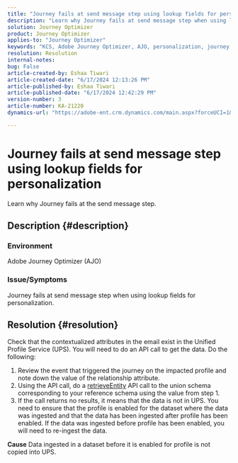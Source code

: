 ```yaml
---
title: "Journey fails at send message step using lookup fields for personalization"
description: "Learn why Journey fails at send message step when using lookup fields for personalization."
solution: Journey Optimizer
product: Journey Optimizer
applies-to: "Journey Optimizer"
keywords: "KCS, Adobe Journey Optimizer, AJO, personalization, journey fails"
resolution: Resolution
internal-notes: 
bug: False
article-created-by: Eshaa Tiwari
article-created-date: "6/17/2024 12:13:26 PM"
article-published-by: Eshaa Tiwari
article-published-date: "6/17/2024 12:42:29 PM"
version-number: 3
article-number: KA-21220
dynamics-url: "https://adobe-ent.crm.dynamics.com/main.aspx?forceUCI=1&pagetype=entityrecord&etn=knowledgearticle&id=632632fa-a22c-ef11-840a-6045bd029b18"

---
```

# Journey fails at send message step using lookup fields for personalization


Learn why Journey fails at the send message step.

## Description {#description}


### <b>Environment</b>

Adobe Journey Optimizer (AJO)

### <b>Issue/Symptoms</b>

Journey fails at send message step when using lookup fields for personalization.


## Resolution {#resolution}


Check that the contextualized attributes in the email exist in the Unified Profile Service (UPS). You will need to do an API call to get the data. Do the following:

1. Review the event that triggered the journey on the impacted profile and note down the value of the relationship attribute.
2. Using the API call, do a [retrieveEntity](https://developer.adobe.com/experience-platform-apis/references/profile/#tag/Entities/operation/retrieveEntity) API call to the union schema corresponding to your reference schema using the value from step 1.
3. If the call returns no results, it means that the data is not in UPS. You need to ensure that the profile is enabled for the dataset where the data was ingested and that the data has been ingested after profile has been enabled. If the data was ingested before profile has been enabled, you will need to re-ingest the data.



<b>Cause</b>
Data ingested in a dataset before it is enabled for profile is not copied into UPS.
